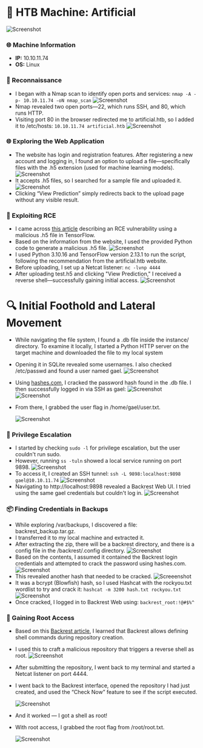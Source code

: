 # 🔐 HTB Machine: Artificial
![Screenshot](https://imgur.com/ES5mBVz.png)
### 🌐 Machine Information
- **IP:**  10.10.11.74
- **OS:** Linux
### 🧭 Reconnaissance
- I began with a Nmap scan to identify open ports and services: `nmap -A -p- 10.10.11.74 -oN nmap_scan`
![Screenshot](https://imgur.com/ioI2y1Y.png)
- Nmap revealed two open ports—22, which runs SSH, and 80, which runs HTTP.
- Visiting port 80 in the browser redirected me to artificial.htb, so I added it to /etc/hosts: `10.10.11.74 artificial.htb`
![Screenshot](https://imgur.com/3NJy2cU.png)
### 🌐 Exploring the Web Application
- The website has login and registration features. After registering a new account and logging in, I found an option to upload a file—specifically files with the .h5 extension (used for machine learning models).
![Screenshot](https://imgur.com/xo7puoD.png)
- It accepts .h5 files, so I searched for a sample file and uploaded it.
![Screenshot](https://imgur.com/tkr6uBG.png)
- Clicking “View Prediction” simply redirects back to the upload page without any visible result.
### 🧬 Exploiting RCE
- I came across [this article](https://splint.gitbook.io/cyberblog/security-research/tensorflow-remote-code-execution-with-malicious-model) describing an RCE vulnerability using a malicious .h5 file in TensorFlow.
- Based on the information from the website, I used the provided Python code to generate a malicious .h5 file.
![Screenshot](https://imgur.com/7pxEYFn.png)
- I used Python 3.10.16 and TensorFlow version 2.13.1 to run the script, following the recommendation from the artificial.htb website.
- Before uploading, I set up a Netcat listener: `nc -lvnp 4444`
- After uploading test.h5 and clicking "View Prediction," I received a reverse shell—successfully gaining initial access.
![Screenshot](https://imgur.com/axhu3Iq.png)
# 🔍 Initial Foothold and Lateral Movement
- While navigating the file system, I found a .db file inside the instance/ directory. To examine it locally, I started a Python HTTP server on the target machine and downloaded the file to my local system
- Opening it in SQLite revealed some usernames. I also checked /etc/passwd and found a user named gael.
![Screenshot](https://imgur.com/Cr5XRVV.png)
- Using [hashes.com](https://hashes.com/en/decrypt/hash), I cracked the password hash found in the .db file. I then successfully logged in via SSH as gael:
![Screenshot](https://imgur.com/Qj3Jbgg.png)
![Screenshot](https://imgur.com/e4uiESl.png)
- From there, I grabbed the user flag in /home/gael/user.txt.

  ![Screenshot](https://imgur.com/RwaBl25.png)
### 🧱 Privilege Escalation
- I started by checking `sudo -l` for privilege escalation, but the user couldn't run sudo.
- However, running `ss -tuln` showed a local service running on port 9898.
![Screenshot](https://imgur.com/cQm8S9Q.png)
- To access it, I created an SSH tunnel: `ssh -L 9898:localhost:9898 gael@10.10.11.74`
![Screenshot](https://imgur.com/5cYrekg.png)
- Navigating to http://localhost:9898 revealed a Backrest Web UI. I tried using the same gael credentials but couldn't log in.
![Screenshot](https://imgur.com/wbxicTb.png)
### 📦 Finding Credentials in Backups
- While exploring /var/backups, I discovered a file: backrest_backup.tar.gz.
- I transferred it to my local machine and extracted it.
- After extracting the zip, there will be a backrest directory, and there is a config file in the /backrest/.config directory.
![Screenshot](https://imgur.com/QPuhRk1.png)
- Based on the contents, I assumed it contained the Backrest login credentials and attempted to crack the password using hashes.com.
![Screenshot](https://imgur.com/wVWvKpk.png)
- This revealed another hash that needed to be cracked.
![Screeenshot](https://imgur.com/cJ07KTQ.pngg)
- It was a bcrypt (Blowfish) hash, so I used Hashcat with the rockyou.txt wordlist to try and crack it: `hashcat -m 3200 hash.txt rockyou.txt`
![Screenshot](https://imgur.com/iSIx9n0.png)
- Once cracked, I logged in to Backrest Web using: `backrest_root:!@#$%^`
### 🧨 Gaining Root Access
- Based on this [Backrest article](https://linuxconfig.org/simplify-restic-backups-with-backrest-a-step-by-step-tutorial), I learned that Backrest allows defining shell commands during repository creation.
- I used this to craft a malicious repository that triggers a reverse shell as root.
![Screenshot](https://imgur.com/AzGCHJT.png)
- After submitting the repository, I went back to my terminal and started a Netcat listener on port 4444.
- I went back to the Backrest interface, opened the repository I had just created, and used the “Check Now” feature to see if the script executed.

  ![Screenshot](https://imgur.com/VsXKHW6.png)
- And it worked — I got a shell as root!
- With root access, I grabbed the root flag from /root/root.txt.

  ![Screenshot](https://imgur.com/CqXLLXO.png)
